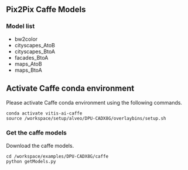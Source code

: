## Pix2Pix Caffe Models

### Model list

- bw2color
- cityscapes_AtoB
- cityscapes_BtoA
- facades_BtoA
- maps_AtoB
- maps_BtoA


## Activate Caffe conda environment

Please activate Caffe conda environment using the following commands.

```
conda activate vitis-ai-caffe
source /workspace/setup/alveo/DPU-CADX8G/overlaybins/setup.sh
```


### Get the caffe models 

Download the caffe models. 

```
cd /workspace/examples/DPU-CADX8G/caffe 
python getModels.py
```